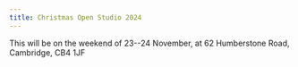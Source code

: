 ```yaml
---
title: Christmas Open Studio 2024
---
```


This will be on the weekend of 23--24 November, at 62 Humberstone Road,
Cambridge, CB4 1JF
